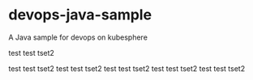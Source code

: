# devops-java-sample
A Java sample for devops on kubesphere

test  test tset2

test  test tset2
test  test tset2
test  test tset2
test  test tset2
test  test tset2